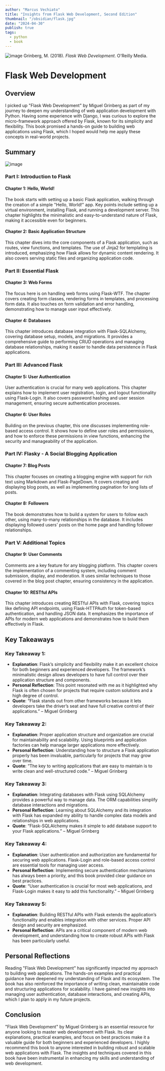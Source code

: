 ```yaml
---
author: "Marcus Vechiato"
title: "Insights from Flask Web Development, Second Edition"
thumbnail: "/obsidian/flask.jpg"
date: "2024-04-30"
publish: true
tags: 
  - python
  - book
--- 
```

![image](/obsidian/flask.jpg)
Grinberg, M. (2018). *Flask Web Development*. O'Reilly Media.

# Flask Web Development

## Overview
I picked up "Flask Web Development" by Miguel Grinberg as part of my journey to deepen my understanding of web application development with Python. Having some experience with Django, I was curious to explore the micro-framework approach offered by Flask, known for its simplicity and flexibility. This book promised a hands-on guide to building web applications using Flask, which I hoped would help me apply these concepts in real-world projects.

## Summary
![image](/obsidian/mindmap_flask_web.png)
### Part I: Introduction to Flask
#### Chapter 1: Hello, World!
The book starts with setting up a basic Flask application, walking through the creation of a simple "Hello, World!" app. Key points include setting up a virtual environment, installing Flask, and running a development server. This chapter highlights the minimalistic and easy-to-understand nature of Flask, making it accessible even for beginners.

#### Chapter 2: Basic Application Structure
This chapter dives into the core components of a Flask application, such as routes, view functions, and templates. The use of Jinja2 for templating is introduced, emphasizing how Flask allows for dynamic content rendering. It also covers serving static files and organizing application code.

### Part II: Essential Flask
#### Chapter 3: Web Forms
The focus here is on handling web forms using Flask-WTF. The chapter covers creating form classes, rendering forms in templates, and processing form data. It also touches on form validation and error handling, demonstrating how to manage user input effectively.

#### Chapter 4: Databases
This chapter introduces database integration with Flask-SQLAlchemy, covering database setup, models, and migrations. It provides a comprehensive guide to performing CRUD operations and managing database relationships, making it easier to handle data persistence in Flask applications.

### Part III: Advanced Flask
#### Chapter 5: User Authentication
User authentication is crucial for many web applications. This chapter explains how to implement user registration, login, and logout functionality using Flask-Login. It also covers password hashing and user session management, ensuring secure authentication processes.

#### Chapter 6: User Roles
Building on the previous chapter, this one discusses implementing role-based access control. It shows how to define user roles and permissions, and how to enforce these permissions in view functions, enhancing the security and manageability of the application.

### Part IV: Flasky - A Social Blogging Application
#### Chapter 7: Blog Posts
This chapter focuses on creating a blogging engine with support for rich text using Markdown and Flask-PageDown. It covers creating and displaying blog posts, as well as implementing pagination for long lists of posts.

#### Chapter 8: Followers
The book demonstrates how to build a system for users to follow each other, using many-to-many relationships in the database. It includes displaying followed users' posts on the home page and handling follower relationships.

### Part V: Additional Topics
#### Chapter 9: User Comments
Comments are a key feature for any blogging platform. This chapter covers the implementation of a commenting system, including comment submission, display, and moderation. It uses similar techniques to those covered in the blog post chapter, ensuring consistency in the application.

#### Chapter 10: RESTful APIs
This chapter introduces creating RESTful APIs with Flask, covering topics like defining API endpoints, using Flask-HTTPAuth for token-based authentication, and handling JSON data. It emphasizes the importance of APIs for modern web applications and demonstrates how to build them effectively in Flask.

## Key Takeaways

### Key Takeaway 1:
- **Explanation**: Flask’s simplicity and flexibility make it an excellent choice for both beginners and experienced developers. The framework’s minimalistic design allows developers to have full control over their application structure and components.
- **Personal Reflection**: This point resonated with me as it highlighted why Flask is often chosen for projects that require custom solutions and a high degree of control.
- **Quote**: “Flask stands out from other frameworks because it lets developers take the driver’s seat and have full creative control of their applications.” – Miguel Grinberg

### Key Takeaway 2:
- **Explanation**: Proper application structure and organization are crucial for maintainability and scalability. Using blueprints and application factories can help manage larger applications more effectively.
- **Personal Reflection**: Understanding how to structure a Flask application properly has been invaluable, particularly for projects that may grow over time.
- **Quote**: “The key to writing applications that are easy to maintain is to write clean and well-structured code.” – Miguel Grinberg

### Key Takeaway 3:
- **Explanation**: Integrating databases with Flask using SQLAlchemy provides a powerful way to manage data. The ORM capabilities simplify database interactions and migrations.
- **Personal Reflection**: Learning about SQLAlchemy and its integration with Flask has expanded my ability to handle complex data models and relationships in web applications.
- **Quote**: “Flask-SQLAlchemy makes it simple to add database support to your Flask applications.” – Miguel Grinberg

### Key Takeaway 4:
- **Explanation**: User authentication and authorization are fundamental for securing web applications. Flask-Login and role-based access control are essential tools for managing user access.
- **Personal Reflection**: Implementing secure authentication mechanisms has always been a priority, and this book provided clear guidance on best practices.
- **Quote**: “User authentication is crucial for most web applications, and Flask-Login makes it easy to add this functionality.” – Miguel Grinberg

### Key Takeaway 5:
- **Explanation**: Building RESTful APIs with Flask extends the application’s functionality and enables integration with other services. Proper API design and security are emphasized.
- **Personal Reflection**: APIs are a critical component of modern web development, and understanding how to create robust APIs with Flask has been particularly useful.

## Personal Reflections
Reading "Flask Web Development" has significantly impacted my approach to building web applications. The hands-on examples and practical guidance have deepened my understanding of Flask and its ecosystem. The book has also reinforced the importance of writing clean, maintainable code and structuring applications for scalability. I have gained new insights into managing user authentication, database interactions, and creating APIs, which I plan to apply in my future projects.

## Conclusion
"Flask Web Development" by Miguel Grinberg is an essential resource for anyone looking to master web development with Flask. Its clear explanations, practical examples, and focus on best practices make it a valuable guide for both beginners and experienced developers. I highly recommend this book to anyone interested in building robust and scalable web applications with Flask. The insights and techniques covered in this book have been instrumental in enhancing my skills and understanding of web development.